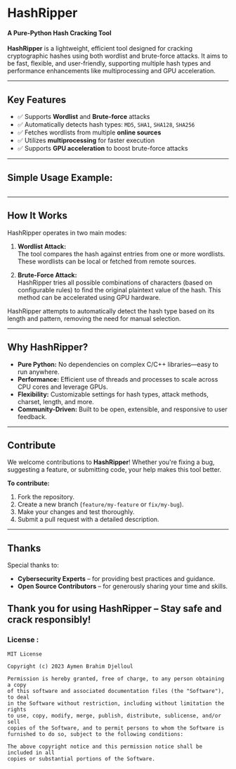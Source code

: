 # **HashRipper**
#### A Pure-Python Hash Cracking Tool

**HashRipper** is a lightweight, efficient tool designed for cracking cryptographic hashes using both wordlist and brute-force attacks. It aims to be fast, flexible, and user-friendly, supporting multiple hash types and performance enhancements like multiprocessing and GPU acceleration.

---

## **Key Features**

- ✅ Supports **Wordlist** and **Brute-force** attacks  
- ✅ Automatically detects hash types: `MD5`, `SHA1`, `SHA128`, `SHA256`  
- ✅ Fetches wordlists from multiple **online sources**  
- ✅ Utilizes **multiprocessing** for faster execution  
- ✅ Supports **GPU acceleration** to boost brute-force attacks

---

## Simple Usage Example:

~~~python


~~~

---

## **How It Works**

HashRipper operates in two main modes:

1. **Wordlist Attack:**  
   The tool compares the hash against entries from one or more wordlists. These wordlists can be local or fetched from remote sources.

2. **Brute-Force Attack:**  
   HashRipper tries all possible combinations of characters (based on configurable rules) to find the original plaintext value of the hash. This method can be accelerated using GPU hardware.

HashRipper attempts to automatically detect the hash type based on its length and pattern, removing the need for manual selection.

---

## **Why HashRipper?**

- **Pure Python:** No dependencies on complex C/C++ libraries—easy to run anywhere.  
- **Performance:** Efficient use of threads and processes to scale across CPU cores and leverage GPUs.  
- **Flexibility:** Customizable settings for hash types, attack methods, charset, length, and more.  
- **Community-Driven:** Built to be open, extensible, and responsive to user feedback.

---

## **Contribute**

We welcome contributions to **HashRipper**! Whether you're fixing a bug, suggesting a feature, or submitting code, your help makes this tool better.

**To contribute:**
1. Fork the repository.
2. Create a new branch (`feature/my-feature` or `fix/my-bug`).
3. Make your changes and test thoroughly.
4. Submit a pull request with a detailed description.

---

## **Thanks**

Special thanks to:

- **Cybersecurity Experts** – for providing best practices and guidance.
- **Open Source Contributors** – for generously sharing your time and skills.
  
Thank you for using **HashRipper** – Stay safe and crack responsibly!
---
### License : 
~~~
MIT License

Copyright (c) 2023 Aymen Brahim Djelloul

Permission is hereby granted, free of charge, to any person obtaining a copy
of this software and associated documentation files (the "Software"), to deal
in the Software without restriction, including without limitation the rights
to use, copy, modify, merge, publish, distribute, sublicense, and/or sell
copies of the Software, and to permit persons to whom the Software is
furnished to do so, subject to the following conditions:

The above copyright notice and this permission notice shall be included in all
copies or substantial portions of the Software.

~~~
